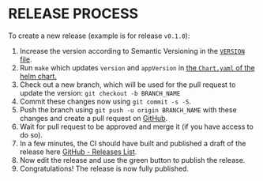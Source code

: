 # RELEASE PROCESS

To create a new release (example is for release `v0.1.0`):

1. Increase the version according to Semantic Versioning in the [`VERSION` file](VERSION).
2. Run `make` which updates `version` and `appVersion` in [the `Chart.yaml` of the helm chart.](charts/koor-operator/Chart.yaml)
3. Check out a new branch, which will be used for the pull request to update the version: `git checkout -b BRANCH_NAME`
4. Commit these changes now using `git commit -s -S`.
5. Push the branch using `git push -u origin BRANCH_NAME` with these changes and create a pull request on [GitHub](https://github.com/koor-tech/koor-operator).
6. Wait for pull request to be approved and merge it (if you have access to do so).
7. In a few minutes, the CI should have built and published a draft of the release here [GitHub - Releases List](https://github.com/koor-tech/koor-operator/releases).
8. Now edit the release and use the green button to publish the release.
9. Congratulations! The release is now fully published.
